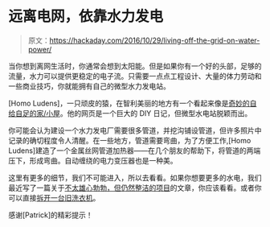# 远离电网，依靠水力发电

> 原文：<https://hackaday.com/2016/10/29/living-off-the-grid-on-water-power/>

当你想到离网生活时，你通常会想到太阳能。但是如果你有一个好的头部，足够的流量，水力可以提供更稳定的电子流。只需要一点点工程设计、大量的体力劳动和一些商业技巧，你就能拥有自己的微型水力发电站。

[Homo Ludens]，一只顽皮的猿，在智利美丽的地方有一个看起来像是[奇妙的自给自足的家/小屋](https://ludens.cl/paradise/paradise.html)。他的网页是一个巨大的 DIY 日记，但微型水电站脱颖而出。

你可能会认为建设一个水力发电厂需要很多管道，并挖沟铺设管道，但许多照片中记录的确切程度令人清醒。在一些地方，管道需要弯曲，为了方便工作,[Homo Ludens]建造了一个金属丝网管道加热器——在几个朋友的帮助下，将管道的两端压下，形成弯曲。自动缠绕的电力变压器也是一种美。

这里有更多的细节，我们不可能进入，所以去看看。如果你想要更多的水电，我们最近写了一篇关于[不太雄心勃勃，但仍然整洁的项目](http://hackaday.com/2016/10/26/a-modest-but-well-assembled-home-hydropower-setup/)的文章，你应该看看。或者你可以直接[拆开一台旧洗衣机](http://hackaday.com/2014/09/01/hydropower-from-a-washing-mashine/)。

感谢[Patrick]的精彩提示！